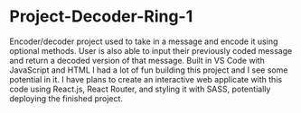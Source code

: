 # Project-Decoder-Ring-1
Encoder/decoder project used to take in a message and encode it using optional methods.
User is also able to input their previously coded message and return a decoded version of that message.
Built in VS Code with JavaScript and HTML
I had a lot of fun building this project and I see some potential in it.
I have plans to create an interactive web applicate with this code using React.js, React Router, and styling it with SASS, potentially deploying the finished project.
